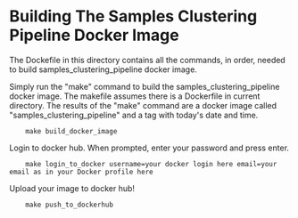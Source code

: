 # Building The Samples Clustering Pipeline Docker Image
The Dockefile in this directory contains all the commands, in order, needed to build samples_clustering_pipeline docker image.

Simply run the "make" command to build the samples_clustering_pipeline docker image. The makefile assumes there is a Dockerfile in current directory. The results of the "make" command are a docker image called "samples_clustering_pipeline" and a tag with today's date and time.
```
    make build_docker_image
```

Login to docker hub. When prompted, enter your password and press enter.
```
    make login_to_docker username=your docker login here email=your email as in your Docker profile here
```

Upload your image to docker hub!
```
    make push_to_dockerhub
```

